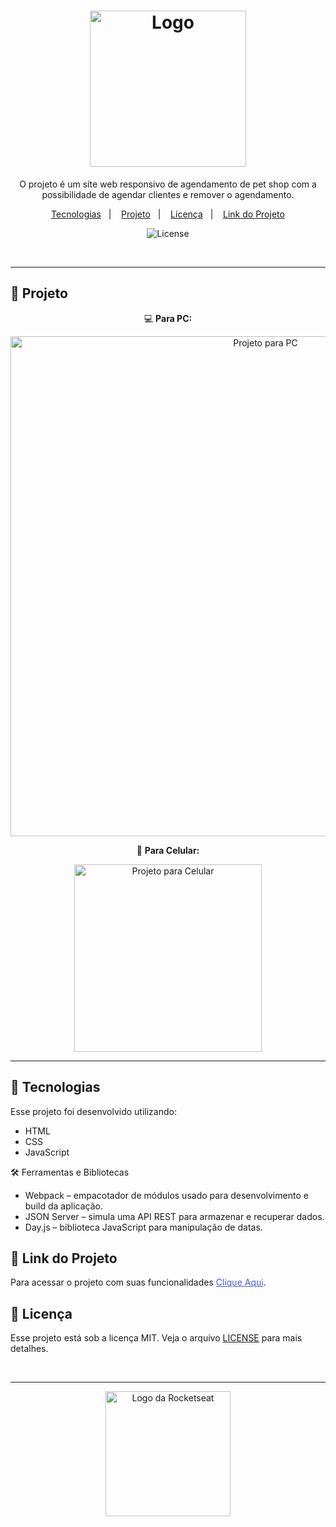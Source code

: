 <h1 align="center">
  <img alt="Logo" src="https://github.com/user-attachments/assets/c012289e-2b92-4a31-a34b-6fa74e7f5084" width="250px" >
</h1>


<p align="center">
  O projeto é um site web responsivo  de agendamento de pet shop com a possibilidade de agendar clientes e remover o agendamento.
</p>

<p align="center">
  <a href="#-tecnologias">Tecnologias</a>&nbsp;&nbsp;&nbsp;|&nbsp;&nbsp;&nbsp;
  <a href="#-projeto">Projeto</a>&nbsp;&nbsp;&nbsp;|&nbsp;&nbsp;&nbsp;
  <a href="#-licença">Licença</a>&nbsp;&nbsp;&nbsp;|&nbsp;&nbsp;&nbsp;
  <a href="#-link-do-projeto">Link do Projeto</a>
</p>

<p align="center">
  <img alt="License" src="https://img.shields.io/static/v1?label=license&message=MIT&color=0F172A&labelColor=1D4ED8">
</p>

<br>

---

## 📂 Projeto

<p align="center">💻 <b>Para PC:</b></p>
<p align="center">
  <img alt="Projeto para PC" src="https://github.com/user-attachments/assets/394172f4-aad9-49da-916b-e19d12cb5676" width="800px">
</p>

<p align="center">📱 <b>Para Celular:</b></p>
<p align="center">
  <img alt="Projeto para Celular" src="https://github.com/user-attachments/assets/f6ad1f8e-fa72-4043-b312-2c1597c955c7" width="300px">
</p>

---

## 🚀 Tecnologias

Esse projeto foi desenvolvido utilizando:

- HTML
- CSS
- JavaScript

🛠️ Ferramentas e Bibliotecas
- Webpack – empacotador de módulos usado para desenvolvimento e build da aplicação.
- JSON Server – simula uma API REST para armazenar e recuperar dados.
- Day.js – biblioteca JavaScript para manipulação de datas.

## 🔗 Link do Projeto

Para acessar o projeto com suas funcionalidades <a href="https://desafio-petshop-npgc.vercel.app/" target="_blank" style="color: #4a5dcd;">Clique Aqui</a>.

## 📝 Licença

Esse projeto está sob a licença MIT. Veja o arquivo [LICENSE](./LICENSE) para mais detalhes.

<br>

---

<p align="center">
  <img alt="Logo da Rocketseat" src="https://github.com/user-attachments/assets/39908634-2aee-4435-8513-fb952559fe3c" width="200px" />
</p>
